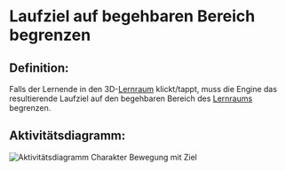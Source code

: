 # Laufziel auf begehbaren Bereich begrenzen


## Definition:

Falls der Lernende in den 3D-[Lernraum](Lernraum-GE.md) klickt/tappt, muss die Engine das resultierende Laufziel auf den begehbaren Bereich des [Lernraums](Lernraum-GE.md) begrenzen.

## Aktivitätsdiagramm:

![Aktivitätsdiagramm Charakter Bewegung mit Ziel](imageClipCharacterMovementTarget.jpg)
